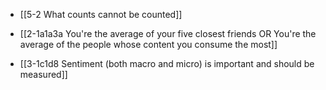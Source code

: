 - [[5-2 What counts cannot be counted]]
- [[2-1a1a3a You're the average of your five closest friends OR You're the average of the people whose content you consume the most]]

- [[3-1c1d8 Sentiment (both macro and micro) is important and should be measured]]
